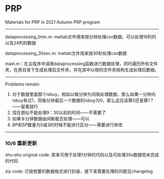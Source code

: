 # PRP
Materials for PRP in 2021 Autumn PRP program

_________

dataprocessing_1min.m: matlab文件用来按分钟处理csv数据，可以处理16列的以及24列的数据

dataprocessing_30sec.m: matlab文件用来按30秒处理csv数据

main.m：在主程序中调用dataprocessing函数进行数据处理，同时遍历所有文件夹，在原目录下生成处理后文件夹，并在其中以相同文件夹结构生成处理后数据。



____

Problems remain:

1. 对于数据里面那个isbuy，假如以每分钟为间隔处理数据，那么如果一分钟内isbuy有过1，而每分钟最后一个数据的isbuy为0，那么这应该算0还是算1？——留着就行
2. 现在貌似不能处理9：30以前的时间——不需要了
3. 如果半分钟数据由间断能否处理——可以
4. BP和SP数量为5或3的时候不能进行区分——需要进行修改

____

### 10/6 重新更新

shu-shu original code: 原来可用于处理1分钟的代码以及可处理30s数据但未完成的代码

zly code: 已按想要的数据格式进行封装，接下来需要处理的问题见changelog
